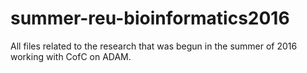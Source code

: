 # summer-reu-bioinformatics2016
All files related to the research that was begun in the summer of 2016 working with CofC on ADAM.

